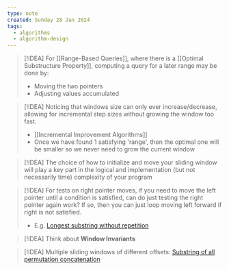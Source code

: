 ```yaml
---
type: note
created: Sunday 28 Jan 2024
tags:
  - algorithms
  - algorithm-design
---
```

> [!IDEA]
> For [[Range-Based Queries]], where there is a [[Optimal Substructure Property]], computing a query for a later range may be done by:
> - Moving the two pointers
> - Adjusting values accumulated


> [!IDEA]
> Noticing that windows size can only ever increase/decrease, allowing for incremental step sizes without growing the window too fast.
> - [[Incremental Improvement Algorithms]]
> - Once we have found 1 satisfying 'range', then the optimal one will be smaller so we never need to grow the current window
> 	

> [!IDEA]
> The choice of how to initialize and move your sliding window will play a key part in the logical and implementation (but not necessarily time) complexity of your program

> [!IDEA]
> For tests on right pointer moves, if you need to move the left pointer until a condition is satisfied, can do just testing the right pointer again work? If so, then you can just loop moving left forward if right is not satisfied.
> - E.g. [Longest substring without repetition](https://leetcode.com/problems/longest-substring-without-repeating-characters/description/)

> [!IDEA]
> Think about **Window Invariants**

> [!IDEA]
> Multiple sliding windows of different offsets:
> 	[Substring of all permutation concatenation](https://leetcode.com/problems/substring-with-concatenation-of-all-words)